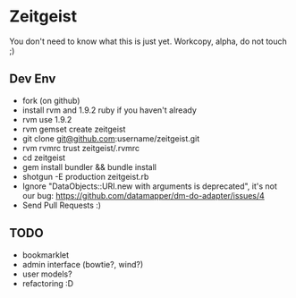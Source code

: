 Zeitgeist
=========

You don't need to know what this is just yet.
Workcopy, alpha, do not touch ;)


Dev Env
-------

* fork (on github)
* install rvm and 1.9.2 ruby if you haven't already
* rvm use 1.9.2
* rvm gemset create zeitgeist
* git clone git@github.com:username/zeitgeist.git
* rvm rvmrc trust zeitgeist/.rvmrc
* cd zeitgeist
* gem install bundler && bundle install
* shotgun -E production zeitgeist.rb
* Ignore "DataObjects::URI.new with arguments is deprecated", it's not our bug: https://github.com/datamapper/dm-do-adapter/issues/4
* Send Pull Requests :)


TODO
----

* bookmarklet
* admin interface (bowtie?, wind?)
* user models?
* refactoring :D
